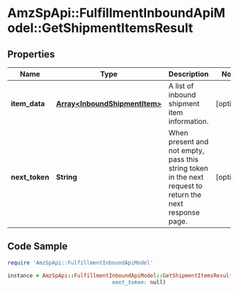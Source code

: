 # AmzSpApi::FulfillmentInboundApiModel::GetShipmentItemsResult

## Properties

Name | Type | Description | Notes
------------ | ------------- | ------------- | -------------
**item_data** | [**Array&lt;InboundShipmentItem&gt;**](InboundShipmentItem.md) | A list of inbound shipment item information. | [optional] 
**next_token** | **String** | When present and not empty, pass this string token in the next request to return the next response page. | [optional] 

## Code Sample

```ruby
require 'AmzSpApi::FulfillmentInboundApiModel'

instance = AmzSpApi::FulfillmentInboundApiModel::GetShipmentItemsResult.new(item_data: null,
                                 next_token: null)
```


